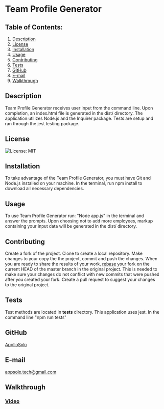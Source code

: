 # Team Profile Generator
## Table of Contents:
  1. [Description](#description) 
  2. [License](#license)
  3. [Installation](#installation)
  4. [Usage](#usage)  
  5. [Contributing](#contributing)
  6. [Tests](#tests)
  7. [GitHub](#gitHub)
  8. [E-mail](#e-mail)
  9. [Walkthrough](#walkthrough)
## Description
Team Profile Generator receives user input from the command line. Upon completion, an index.html file is generated in the dist/ directory. The application utilizes Node.js and the Inquirer package. Tests are setup and ran through the jest testing package.    
## License
![License: MIT](https://img.shields.io/badge/License-MIT-yellow.svg)
## Installation
To take advantage of the Team Profile Generator, you must have Git and Node.js installed on your machine. In the terminal, run npm install to download all necessary dependencies.
## Usage
To use Team Profile Generator run: "Node app.js" in the terminal and answer the prompts. Upon choosing not to add more employees, markup containing your input data will be generated in the dist/ directory.
## Contributing
Create a fork of the project. Clone to create a local repository. Make changes to your copy the the project, commit and push the changes. When you are ready to share the results of your work, [rebase](https://www.jetbrains.com/help/ruby/contribute-to-projects.html?source=google&medium=cpc&campaign=10116875233&gclid=CjwKCAjwoduRBhA4EiwACL5RPwRCscIRY-jH-olu0ltpGsBNk4a8XTZqANyML6Ff8yHeTCtiOt1hqRoCP5YQAvD_BwE#rebase-fork) your fork on the current HEAD of the master branch in the original project. This is needed to make sure your changes do not conflict with new commits that were pushed after you created your fork. Create a pull request to suggest your changes to the original project.
## Tests
Test methods are located in __tests__ directory. This application uses jest. In the command line "npm run tests"  
## GitHub
[ApolloSolo](https://github.com/ApolloSolo)
## E-mail
appsolo.tech@gmail.com
## Walkthrough
### [Video](https://watch.screencastify.com/v/kKTKVsYrrtTcQ3su6Ab1)